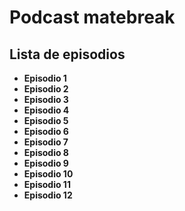 # Podcast matebreak
## Lista de episodios

- **Episodio 1**
- **Episodio 2**
- **Episodio 3**
- **Episodio 4**
- **Episodio 5**
- **Episodio 6**
- **Episodio 7**
- **Episodio 8**
- **Episodio 9**
- **Episodio 10**
- **Episodio 11**
- **Episodio 12**
